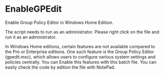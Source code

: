 # EnableGPEdit
Enable Group Policy Editor in Windows Home Edition.

The script needs to run as an administrator. Please right click on the file and run it as an administrator. 

In Windows Home editions, certain features are not available compared to the Pro or Enterprise editions. One such feature is the Group Policy Editor (gpedit.msc), which allows users to configure various system settings and policies centrally. You can Enable this features with this batch file. You can easily check the code by edition the file with NotePad.
